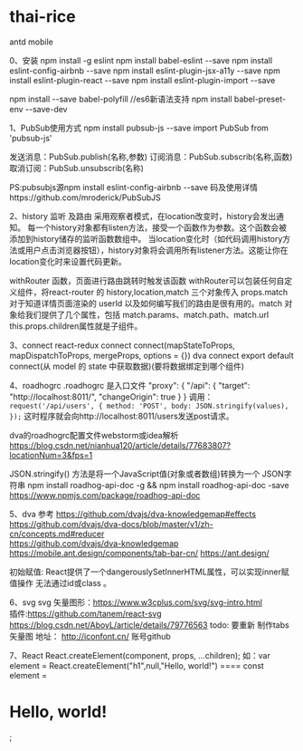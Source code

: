# thai-rice

antd mobile 

0、安装
npm install -g eslint
npm install  babel-eslint --save
npm install eslint-config-airbnb  --save
npm install eslint-plugin-jsx-a11y  --save
npm install eslint-plugin-react  --save
npm install eslint-plugin-import  --save

npm install --save babel-polyfill  //es6新语法支持
npm install babel-preset-env --save-dev


1、PubSub使用方式
npm install pubsub-js --save
import PubSub from 'pubsub-js'

发送消息：PubSub.publish(名称,参数)
订阅消息：PubSub.subscrib(名称,函数)
取消订阅：PubSub.unsubscrib(名称)

PS:pubsubjs源npm install eslint-config-airbnb --save
码及使用详情https://github.com/mroderick/PubSubJS


2、history 监听 及路由
采用观察者模式，在location改变时，history会发出通知。
每一个history对象都有listen方法，接受一个函数作为参数。这个函数会被添加到history储存的监听函数数组中。
当location变化时（如代码调用history方法或用户点击浏览器按钮），history对象将会调用所有listener方法。这能让你在location变化时来设置代码更新。

withRouter 函数，页面进行路由跳转时触发该函数
withRouter可以包装任何自定义组件，将react-router 的 history,location,match 三个对象传入
props.match 对于知道详情页面渲染的 userId 以及如何编写我们的路由是很有用的。match 对象给我们提供了几个属性，包括 match.params、match.path、match.url
this.props.children属性就是子组件。

3、connect
react-redux  connect      connect(mapStateToProps, mapDispatchToProps, mergeProps, options = {}) 
dva          connect      export default connect(从 model 的 state 中获取数据)(要将数据绑定到哪个组件)

4、roadhogrc
.roadhogrc 是入口文件
"proxy": { "/api": { "target": "http://localhost:8011/", "changeOrigin": true } }
调用：
`request('/api/users', {
  method: 'POST',
  body: JSON.stringify(values),
});`
这时程序就会向http://localhost:8011/users发送post请求。

dva的roadhogrc配置文件webstorm或idea解析
https://blog.csdn.net/nianhua120/article/details/77683807?locationNum=3&fps=1

JSON.stringify() 方法是将一个JavaScript值(对象或者数组)转换为一个 JSON字符串
npm install roadhog-api-doc -g  &&  npm install roadhog-api-doc -save    
https://www.npmjs.com/package/roadhog-api-doc

5、dva  参考 
https://github.com/dvajs/dva-knowledgemap#effects  
https://github.com/dvajs/dva-docs/blob/master/v1/zh-cn/concepts.md#reducer  
https://github.com/dvajs/dva-knowledgemap
https://mobile.ant.design/components/tab-bar-cn/   https://ant.design/

初始赋值: React提供了一个dangerouslySetInnerHTML属性，可以实现inner赋值操作 无法通过id或class  。 

6、svg
svg 矢量图形：https://www.w3cplus.com/svg/svg-intro.html          
插件:https://github.com/tanem/react-svg    
https://blog.csdn.net/AboyL/article/details/79776563 
todo: 要重新 制作tabs矢量图  地址： http://iconfont.cn/ 账号github    

7、React
React.createElement(component, props, ...children); 如：var element = React.createElement("h1",null,"Hello, world!") ====  const element =  <h1>Hello, world!</h1>;
